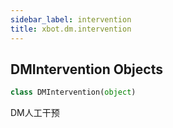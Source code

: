 ```yaml
---
sidebar_label: intervention
title: xbot.dm.intervention
---
```


## DMIntervention Objects

```python
class DMIntervention(object)
```

DM人工干预

